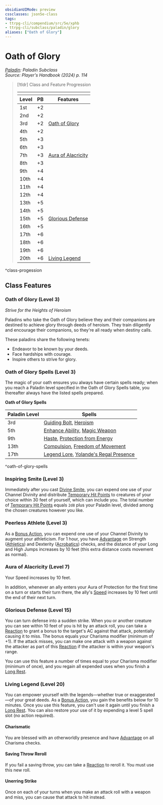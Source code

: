 ```yaml
---
obsidianUIMode: preview
cssclasses: json5e-class
tags:
- ttrpg-cli/compendium/src/5e/xphb
- ttrpg-cli/subclass/paladin/glory
aliases: ["Oath of Glory"]
---
```

# Oath of Glory
*[Paladin](paladin-xphb.md): Paladin Subclass*  
*Source: Player's Handbook (2024) p. 114*  

> [!tldr] Class and Feature Progression
> 
> <table class="class-progression">
> <thead>
> <tr><th colspan='3'></th></tr>
> <tr class="class-progression"><th class"level">Level</th><th class"pb">PB</th><th class"feature">Features</th></tr>
> </thead><tbody>
> <tr class="class-progression"><td class"level">1st</td><td class"pb">+2</td><td class"feature"></td></tr>
> <tr class="class-progression"><td class"level">2nd</td><td class"pb">+2</td><td class"feature"></td></tr>
> <tr class="class-progression"><td class"level">3rd</td><td class"pb">+2</td><td class"feature"><a href='#Oath%20of%20Glory%20(Level%203)'>Oath of Glory</a></td></tr>
> <tr class="class-progression"><td class"level">4th</td><td class"pb">+2</td><td class"feature"></td></tr>
> <tr class="class-progression"><td class"level">5th</td><td class"pb">+3</td><td class"feature"></td></tr>
> <tr class="class-progression"><td class"level">6th</td><td class"pb">+3</td><td class"feature"></td></tr>
> <tr class="class-progression"><td class"level">7th</td><td class"pb">+3</td><td class"feature"><a href='#Aura%20of%20Alacricity%20(Level%207)'>Aura of Alacricity</a></td></tr>
> <tr class="class-progression"><td class"level">8th</td><td class"pb">+3</td><td class"feature"></td></tr>
> <tr class="class-progression"><td class"level">9th</td><td class"pb">+4</td><td class"feature"></td></tr>
> <tr class="class-progression"><td class"level">10th</td><td class"pb">+4</td><td class"feature"></td></tr>
> <tr class="class-progression"><td class"level">11th</td><td class"pb">+4</td><td class"feature"></td></tr>
> <tr class="class-progression"><td class"level">12th</td><td class"pb">+4</td><td class"feature"></td></tr>
> <tr class="class-progression"><td class"level">13th</td><td class"pb">+5</td><td class"feature"></td></tr>
> <tr class="class-progression"><td class"level">14th</td><td class"pb">+5</td><td class"feature"></td></tr>
> <tr class="class-progression"><td class"level">15th</td><td class"pb">+5</td><td class"feature"><a href='#Glorious%20Defense%20(Level%2015)'>Glorious Defense</a></td></tr>
> <tr class="class-progression"><td class"level">16th</td><td class"pb">+5</td><td class"feature"></td></tr>
> <tr class="class-progression"><td class"level">17th</td><td class"pb">+6</td><td class"feature"></td></tr>
> <tr class="class-progression"><td class"level">18th</td><td class"pb">+6</td><td class"feature"></td></tr>
> <tr class="class-progression"><td class"level">19th</td><td class"pb">+6</td><td class"feature"></td></tr>
> <tr class="class-progression"><td class"level">20th</td><td class"pb">+6</td><td class"feature"><a href='#Living%20Legend%20(Level%2020)'>Living Legend</a></td></tr>
> </tbody></table>
^class-progession


## Class Features

### Oath of Glory (Level 3)

*Strive for the Heights of Heroism*

Paladins who take the Oath of Glory believe they and their companions are destined to achieve glory through deeds of heroism. They train diligently and encourage their companions, so they're all ready when destiny calls.

These paladins share the following tenets:

- Endeavor to be known by your deeds.  
- Face hardships with courage.  
- Inspire others to strive for glory.  

### Oath of Glory Spells (Level 3)

The magic of your oath ensures you always have certain spells ready; when you reach a Paladin level specified in the Oath of Glory Spells table, you thereafter always have the listed spells prepared.

**Oath of Glory Spells**

| Paladin Level | Spells |
|---------------|--------|
| 3rd | [Guiding Bolt](3-Mechanics/CLI/spells/guiding-bolt-xphb.md), [Heroism](3-Mechanics/CLI/spells/heroism-xphb.md) |
| 5th | [Enhance Ability](3-Mechanics/CLI/spells/enhance-ability-xphb.md), [Magic Weapon](3-Mechanics/CLI/spells/magic-weapon-xphb.md) |
| 9th | [Haste](3-Mechanics/CLI/spells/haste-xphb.md), [Protection from Energy](3-Mechanics/CLI/spells/protection-from-energy-xphb.md) |
| 13th | [Compulsion](3-Mechanics/CLI/spells/compulsion-xphb.md), [Freedom of Movement](3-Mechanics/CLI/spells/freedom-of-movement-xphb.md) |
| 17th | [Legend Lore](3-Mechanics/CLI/spells/legend-lore-xphb.md), [Yolande's Regal Presence](3-Mechanics/CLI/spells/yolandes-regal-presence-xphb.md) |
^oath-of-glory-spells

### Inspiring Smite (Level 3)

Immediately after you cast [Divine Smite](3-Mechanics/CLI/spells/divine-smite-xphb.md), you can expend one use of your Channel Divinity and distribute [Temporary Hit Points](3-Mechanics/CLI/rules/variant-rules/temporary-hit-points-xphb.md) to creatures of your choice within 30 feet of yourself, which can include you. The total number of [Temporary Hit Points](3-Mechanics/CLI/rules/variant-rules/temporary-hit-points-xphb.md) equals `2d8` plus your Paladin level, divided among the chosen creatures however you like.

### Peerless Athlete (Level 3)

As a [Bonus Action](3-Mechanics/CLI/rules/variant-rules/bonus-action-xphb.md), you can expend one use of your Channel Divinity to augment your athleticism. For 1 hour, you have [Advantage](3-Mechanics/CLI/rules/variant-rules/advantage-xphb.md) on Strength ([Athletics](3-Mechanics/CLI/rules/skills.md#Athletics)) and Dexterity ([Acrobatics](3-Mechanics/CLI/rules/skills.md#Acrobatics)) checks, and the distance of your Long and High Jumps increases by 10 feet (this extra distance costs movement as normal).

### Aura of Alacricity (Level 7)

Your Speed increases by 10 feet.

In addition, whenever an ally enters your Aura of Protection for the first time on a turn or starts their turn there, the ally's [Speed](3-Mechanics/CLI/rules/variant-rules/speed-xphb.md) increases by 10 feet until the end of their next turn.

### Glorious Defense (Level 15)

You can turn defense into a sudden strike. When you or another creature you can see within 10 feet of you is hit by an attack roll, you can take a [Reaction](3-Mechanics/CLI/rules/variant-rules/reaction-xphb.md) to grant a bonus to the target's AC against that attack, potentially causing it to miss. The bonus equals your Charisma modifier (minimum of +1). If the attack misses, you can make one attack with a weapon against the attacker as part of this [Reaction](3-Mechanics/CLI/rules/variant-rules/reaction-xphb.md) if the attacker is within your weapon's range.

You can use this feature a number of times equal to your Charisma modifier (minimum of once), and you regain all expended uses when you finish a [Long Rest](3-Mechanics/CLI/rules/variant-rules/long-rest-xphb.md).

### Living Legend (Level 20)

You can empower yourself with the legends—whether true or exaggerated—of your great deeds. As a [Bonus Action](3-Mechanics/CLI/rules/variant-rules/bonus-action-xphb.md), you gain the benefits below for 10 minutes. Once you use this feature, you can't use it again until you finish a [Long Rest](3-Mechanics/CLI/rules/variant-rules/long-rest-xphb.md). You can also restore your use of it by expending a level 5 spell slot (no action required).

#### Charismatic

You are blessed with an otherworldly presence and have [Advantage](3-Mechanics/CLI/rules/variant-rules/advantage-xphb.md) on all Charisma checks.

#### Saving Throw Reroll

If you fail a saving throw, you can take a [Reaction](3-Mechanics/CLI/rules/variant-rules/reaction-xphb.md) to reroll it. You must use this new roll.

#### Unerring Strike

Once on each of your turns when you make an attack roll with a weapon and miss, you can cause that attack to hit instead.